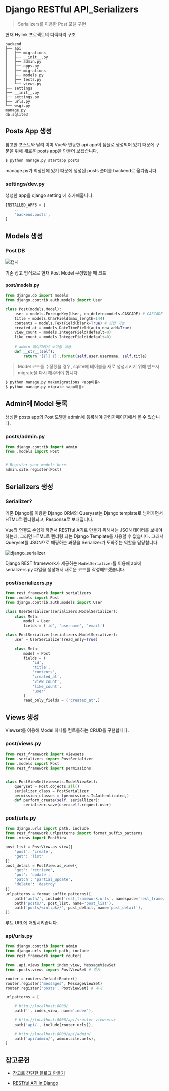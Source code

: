 # Django RESTful API_Serializers

> Serializers를 이용한 Post 모델 구현 



현재 Hylink 프로젝트의 디렉터리 구조 

```
backend
├── api
│   ├── migrations
│   ├── __init__.py
│   ├── admin.py
│   ├── apps.py
│   ├── migrations
│   ├── models.py
│   ├── tests.py
│   └── views.py
├── settings
├── __init__.py
├── settings.py
├── urls.py
└── wsgi.py
manage.py
db.sqlite3
```



## Posts App 생성 

참고한 포스트와 달리 이미 Vue와 연동한 api app이 샘플로 생성되어 있기 때문에 구분을 위해 새로운 posts app을 만들어 보겠습니다. 

```bash
$ python manage.py startapp posts
```

manage.py가 최상단에 있기 때문에 생성된 posts 폴더를 backend로 옮겨줍니다. 



### settings/dev.py

생성한 app을 django setting 에 추가해줍니다. 

```python
INSTALLED_APPS = [
    ...
    'backend.posts',
]
```



## Models 생성

### Post DB

![캡처](https://lab.ssafy.com/s1-final/hylink/uploads/55b156e2814f53e0581ec5bc4ab6051c/%EC%BA%A1%EC%B2%98.PNG)



기존 장고 방식으로 현재 Post Model 구성했을 때 코드 

#### post/models.py

```python
from django.db import models
from django.contrib.auth.models import User 

class Post(models.Model):
    user = models.ForeignKey(User, on_delete=models.CASCADE) # CASCADE = 삭제시 foreignkey를 포함하는 모델 인스턴스도 삭제
    title = models.CharField(max_length=144)
    contents = models.TextField(blank=True) # 빈칸 가능 
    created_at = models.DateTimeField(auto_now_add=True)
    view_count = models.IntegerField(default=0)
    like_count = models.IntegerField(default=0)
    
    # admin 페이지에서 보여줄 내용 
    def __str__(self):
        return '[{}] {}'.format(self.user.username, self.title)
```



> Model 코드를 수정했을 경우, sqlite에 테이블을 새로 생성시키기 위해 반드시 migrate을 다시 해주어야 합니다

```bash
$ python manage.py makemigrations <app이름>
$ python manage.py migrate <app이름>
```





## Admin에 Model 등록

생성한 posts app의 Post 모델을 admin에 등록해야 관리자페이지에서 볼 수 있습니다. 

### posts/admin.py

```python
from django.contrib import admin
from .models import Post


# Register your models here.
admin.site.register(Post)
```



## Serializers 생성

### Serializer?

기존 Django를 이용한 Django ORM의 Queryset는 Django template로 넘어가면서 HTML로 렌더링되고, Response로 보내집니다. 

Vue와 연결도 손쉽게 하면서 RESTful API로 만들기 위해서는 JSON 데이터를 보내야하는데, 그러면 HTML로 렌더링 되는 Django Template를 사용할 수 없습니다. 그래서 Queryset를 JSON으로 매핑하는 과정을 Serializer가 도와주는 역할을 담당합니다. 



![django_serializer](https://miro.medium.com/max/2048/1*AjXUSAQ5WPHi2lvfRKD08g.jpeg)



Django REST framework가 제공하는 `ModelSerializer`를 이용해 api에 serializers.py 파일을 생성해서 새로운 코드를 작성해보겠습니다. 



### post/serializers.py

```python
from rest_framework import serializers
from .models import Post 
from django.contrib.auth.models import User

class UserSerializer(serializers.ModelSerializer):
    class Meta:
        model = User
        fields = ('id', 'username', 'email')

class PostSerializer(serializers.ModelSerializer):
    user = UserSerializer(read_only=True)
    
    class Meta:
        model = Post
        fields = (
            'id',
            'title',
            'contents',
            'created_at',
            'view_count',
            'like_count',
            'user'
        )
        read_only_fields = ('created_at',)
```



## Views 생성

Viewset를 이용해 Model 하나를 컨트롤하는 CRUD를 구현합니다.



### post/views.py

```python
from rest_framework import viewsets
from .serializers import PostSerializer
from .models import Post
from rest_framework import permissions


class PostViewSet(viewsets.ModelViewSet):
    queryset = Post.objects.all()
    serializer_class = PostSerializer
    permission_classes = (permissions.IsAuthenticated,)
    def perform_create(self, seriallizer):
        serializer.save(user=self.request.user)
```



### post/urls.py

```python
from django.urls import path, include
from rest_framework.urlpatterns import format_suffix_patterns
from .views import PostView

post_list = PostView.as_view({
    'post': 'create',
    'get': 'list'
})
post_detail = PostView.as_view({
    'get': 'retrieve',
    'put': 'update',
    'patch': 'partial_update',
    'delete': 'destroy'
})
urlpatterns = format_suffix_patterns([
    path('auth/', include('rest_framework.urls', namespace='rest_framework')),
    path('posts/', post_list, name='post_list'),
    path('posts/<int:pk>/', post_detail, name='post_detail'),
])
```



루트 URL에 매핑시켜줍니다. 

### api/urls.py

```python
from django.contrib import admin
from django.urls import path, include
from rest_framework import routers

from .api.views import index_view, MessageViewSet
from .posts.views import PostViewSet # 추가 

router = routers.DefaultRouter()
router.register('messages', MessageViewSet)
router.register('posts', PostViewSet) # 추가

urlpatterns = [

    # http://localhost:8000/
    path('', index_view, name='index'),

    # http://localhost:8000/api/<router-viewsets>
    path('api/', include(router.urls)),

    # http://localhost:8000/api/admin/
    path('api/admin/', admin.site.urls),
]

```





## 참고문헌

- [장고로 간단한 블로그 만들기]([https://medium.com/wasd/django%EB%A1%9C-%EA%B0%84%EB%8B%A8%ED%95%9C-%EB%B8%94%EB%A1%9C%EA%B7%B8-%EB%A7%8C%EB%93%A4%EA%B8%B0-1-%EA%B0%9C%EC%9A%94-%ED%94%84%EB%A1%9C%EC%A0%9D%ED%8A%B8-%EA%B5%AC%EC%84%B1-83d03ec74395](https://medium.com/wasd/django로-간단한-블로그-만들기-1-개요-프로젝트-구성-83d03ec74395))

- [RESTful API in Django](https://medium.com/wasd/restful-api-in-django-16fc3fb1a238)